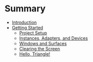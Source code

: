 # Summary

- [Introduction](./00-introduction.md)
- [Getting Started](./01-00-getting-started.md)
  - [Project Setup](./01-01-project-setup.md)
  - [Instances, Adapters, and Devices](./01-02-instances-etc.md)
  - [Windows and Surfaces]()
  - [Clearing the Screen]()
  - [Hello, Triangle!]()
